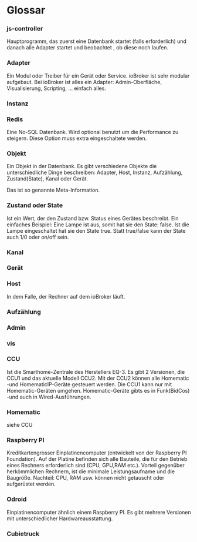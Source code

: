 # Glossar

### js-controller
Hauptprogramm, das zuerst eine Datenbank startet (falls erforderlich) und danach alle Adapter startet und beobachtet , ob diese noch laufen.

### Adapter
Ein Modul oder Treiber für ein Gerät oder Service. ioBroker ist sehr modular aufgebaut. 
Bei ioBroker ist alles ein Adapter: Admin-Oberfläche, Visualisierung, Scripting, ... einfach alles.

### Instanz

### Redis
Eine No-SQL Datenbank. Wird optional benutzt um die Performance zu steigern. Diese Option muss extra eingeschaltete werden.

### Objekt
Ein Objekt in der Datenbank. Es gibt verschiedene Objekte die 
unterschiedliche Dinge beschreiben: Adapter, Host, Instanz, Aufzählung, Zustand(State), Kanal oder Gerät.

Das ist so genannte Meta-Information. 

### Zustand oder State

Ist ein Wert, der den Zustand bzw. Status eines Gerätes beschreibt. Ein einfaches Beispiel: Eine Lampe ist aus, somit hat sie den State: false. Ist die Lampe eingeschaltet hat sie den State true. Statt true/false kann der State auch 1/0 oder on/off sein.  

### Kanal

### Gerät

### Host

In dem Falle, der Rechner auf dem ioBroker läuft.

### Aufzählung

### Admin

### vis

### CCU

Ist die Smarthome-Zentrale des Herstellers EQ-3. Es gibt 2 Versionen, die CCU1 und das aktuelle Modell CCU2.
Mit der CCU2 können alle Homematic -und HomematicIP-Geräte gesteuert werden. Die CCU1 kann nur mit Homematic-Geräten umgehen.
Homematic-Geräte gibts es in Funk(BidCos) -und auch in Wired-Ausführungen.

### Homematic

siehe CCU

### Raspberry PI

Kreditkartengrosser Einplatinencomputer (entwickelt von der Raspberry PI Foundation). Auf der Platine befinden sich alle Bauteile, die für den Betrieb eines Rechners erforderlich sind (CPU, GPU,RAM etc.). Vorteil gegenüber herkömmlichen Rechnern, ist die minimale Leistungsaufname und die Baugröße. Nachteil: CPU, RAM usw. können nicht getauscht oder aufgerüstet werden. 

### Odroid

Einplatinencomputer ähnlich einem Raspberry PI. Es gibt mehrere Versionen mit unterschiedlicher Hardwareausstattung.

### Cubietruck

